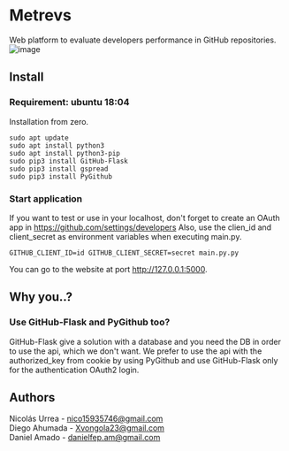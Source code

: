 # Metrevs
Web platform to evaluate developers performance in GitHub repositories.
![image](https://user-images.githubusercontent.com/69660332/122605133-a59bd300-d03c-11eb-877b-6b7589836048.png)

## Install
### Requirement: ubuntu 18:04
Installation from zero.
```
sudo apt update
sudo apt install python3
sudo apt install python3-pip
sudo pip3 install GitHub-Flask
sudo pip3 install gspread
sudo pip3 install PyGithub
```

### Start application
If you want to test or use in your localhost, don't forget to create an OAuth app in https://github.com/settings/developers
Also, use the clien_id and client_secret as environment variables when executing main.py.

```
GITHUB_CLIENT_ID=id GITHUB_CLIENT_SECRET=secret main.py.py
```

You can go to the website at port http://127.0.0.1:5000.

## Why you..?
### Use GitHub-Flask and PyGithub too?
GitHub-Flask give a solution with a database and you need the DB in order to use the api, which we don't want. We prefer to use the api with the authorized_key from cookie by using PyGithub and use GitHub-Flask only for the authentication OAuth2 login.

## Authors
Nicolás Urrea - nico15935746@gmail.com\
Diego Ahumada - Xvongola23@gmail.com\
Daniel Amado - danielfep.am@gmail.com
